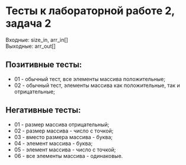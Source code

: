 # Тесты к лабораторной работе 2, задача 2

Входные: size_in, arr_in[]  
Выходные: arr_out[] 

## Позитивные тесты:
- 01 - обычный тест, все элементы массива положительные;
- 02 - обычный тест, элементы массива как положительные, так и отрицательные;

## Негативные тесты:
- 01 - размер массива отрицательный;
- 02 - размер массива - число с точкой;
- 03 - вместо размера массива - буква;
- 04 - элемент массива - буква;
- 05 - элемент массива - число с точкой;
- 06 - все элементы массива - одинаковые.